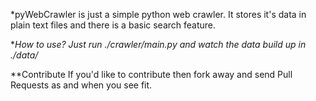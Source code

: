 *pyWebCrawler is  just a simple python web crawler.
It stores it's data in plain text files and there is a basic search feature.

**How to use?
Just run ./crawler/main.py and watch the data build up in ./data/*

**Contribute
If you'd like to contribute then fork away and send Pull Requests as and when you see fit.
